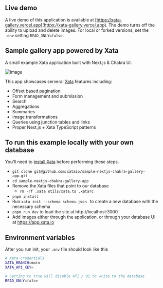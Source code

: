 ## Live demo

A live demo of this application is available at [https://xata-gallery.vercel.app](https://xata-gallery.vercel.app). The demo turns off the ability to upload and delete images. For local or forked versions, set the `.env` setting `READ_ONLY=false`.

## Sample gallery app powered by Xata

A small example Xata application built with Next.js & Chakra UI.

![image](https://github.com/xataio/sample-nextjs-chakra-gallery-app/assets/324519/47727874-318f-4451-a670-f456e85a09df)

This app showcases serveral [Xata](https://xata.io) features including:

- Offset based pagination
- Form management and submission
- Search
- Aggregations
- Summaries
- Image transformations
- Queries using junction tables and links
- Proper Next.js + Xata TypeScript patterns

## To run this example locally with your own database

You'll need to [install Xata](https://xata.io/docs/getting-started/installation) before performing these steps.

- `git clone git@github.com:xataio/sample-nextjs-chakra-gallery-app.git`
- `cd sample-nextjs-chakra-gallery-app`
- Remove the Xata files that point to our database
  - `rm -rf .xata utils/xata.ts .xatarc`
- `pnpm install`
- Run `xata init --schema schema.json ` to create a new database with the necessary schema
- `pnpm run dev` to load the site at http://localhost:3000
- Add images either through the application, or through your database UI at https://app.xata.io

## Environment variables

After you run init, your `.env` file should look like this

```bash
# Xata credentials
XATA_BRANCH=main
XATA_API_KEY=

# Setting to true will disable API / UI to write to the database
READ_ONLY=false
```
